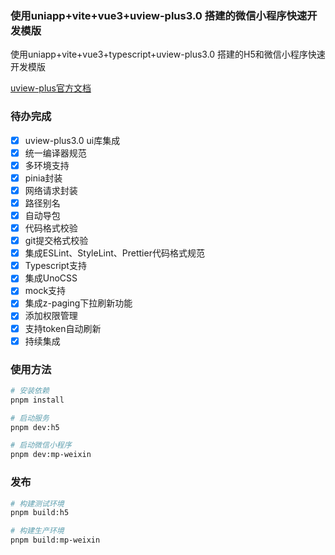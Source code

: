 ### 使用uniapp+vite+vue3+uview-plus3.0 搭建的微信小程序快速开发模版

使用uniapp+vite+vue3+typescript+uview-plus3.0 搭建的H5和微信小程序快速开发模版

[uview-plus官方文档](https://uiadmin.net/uview-plus/)

### 待办完成

- [x] uview-plus3.0 ui库集成
- [x] 统一编译器规范
- [x] 多环境支持
- [x] pinia封装
- [x] 网络请求封装
- [x] 路径别名
- [x] 自动导包
- [x] 代码格式校验
- [x] git提交格式校验
- [x] 集成ESLint、StyleLint、Prettier代码格式规范
- [x] Typescript支持
- [x] 集成UnoCSS
- [x] mock支持
- [x] 集成z-paging下拉刷新功能
- [x] 添加权限管理
- [x] 支持token自动刷新
- [x] 持续集成

### 使用方法

```bash
# 安装依赖
pnpm install

# 启动服务
pnpm dev:h5

# 启动微信小程序
pnpm dev:mp-weixin
```

### 发布

```bash
# 构建测试环境
pnpm build:h5

# 构建生产环境
pnpm build:mp-weixin
```
